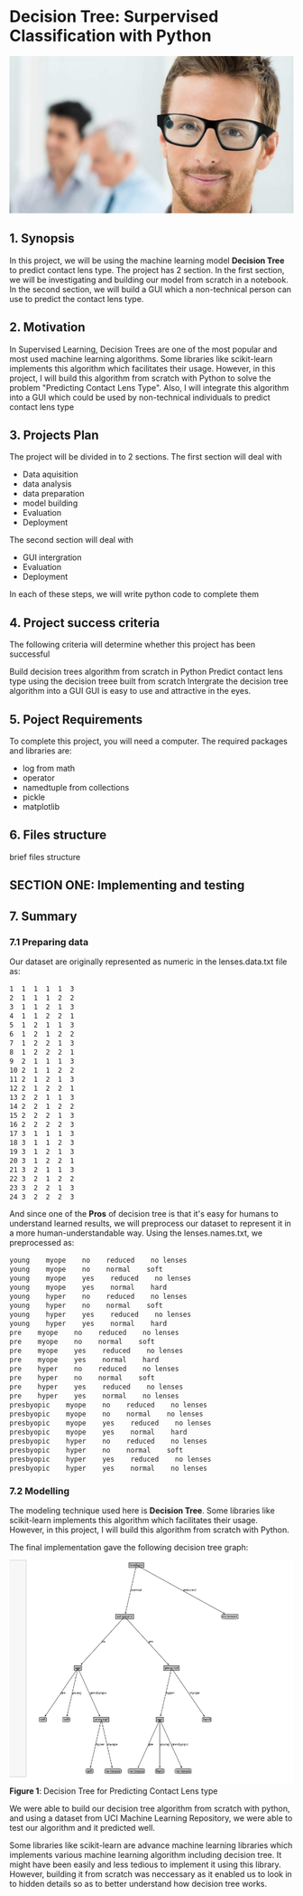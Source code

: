 # Decision Tree: Surpervised Classification with Python
![title](Images/lense.jpg)
## 1. Synopsis
In this project, we will be using the machine learning model **Decision Tree** to predict contact lens type. The project has 2 section. In the first section, we will be investigating and building our model from scratch in a notebook. In the second section, we will build a GUI which a non-technical person can use to predict the contact lens type.

## 2. Motivation
In Supervised Learning, Decision Trees are one of the most popular and most used machine learning algorithms. Some libraries like scikit-learn implements this algorithm which facilitates their usage. However, in this project, I will build this algorithm from scratch with Python to solve the problem "Predicting Contact Lens Type". Also, I will integrate this algorithm into a GUI which could be used by non-technical individuals to predict contact lens type

## 3. Projects Plan
The project will be divided in to 2 sections. The first section will deal with

- Data aquisition
- data analysis
- data preparation
- model building
- Evaluation
- Deployment

The second section will deal with

- GUI intergration
- Evaluation
- Deployment

In each of these steps, we will write python code to complete them

## 4. Project success criteria
The following criteria will determine whether this project has been successful

Build decision trees algorithm from scratch in Python
Predict contact lens type using the decision treee built from scratch
Intergrate the decision tree algorithm into a GUI
GUI is easy to use and attractive in the eyes.

## 5. Poject Requirements
To complete this project, you will need a computer. The required packages and libraries are:
- log from math
- operator
- namedtuple from collections
- pickle
- matplotlib

## 6. Files structure
brief files structure

## SECTION ONE: Implementing and testing
## 7. Summary
### 7.1 Preparing data
Our dataset are originally represented as numeric in the lenses.data.txt file as:

```  
1  1  1  1  1  3
2  1  1  1  2  2
3  1  1  2  1  3
4  1  1  2  2  1
5  1  2  1  1  3
6  1  2  1  2  2
7  1  2  2  1  3
8  1  2  2  2  1
9  2  1  1  1  3
10 2  1  1  2  2
11 2  1  2  1  3
12 2  1  2  2  1
13 2  2  1  1  3
14 2  2  1  2  2
15 2  2  2  1  3
16 2  2  2  2  3
17 3  1  1  1  3
18 3  1  1  2  3
19 3  1  2  1  3
20 3  1  2  2  1
21 3  2  1  1  3
22 3  2  1  2  2
23 3  2  2  1  3
24 3  2  2  2  3  
```

And since one of the **Pros** of decision tree is that it's easy for humans to understand learned results, we will preprocess our dataset to represent it in a more human-understandable way. Using the lenses.names.txt, we preprocessed as:

```
young    myope    no    reduced    no lenses
young    myope    no    normal    soft
young    myope    yes    reduced    no lenses
young    myope    yes    normal    hard
young    hyper    no    reduced    no lenses
young    hyper    no    normal    soft
young    hyper    yes    reduced    no lenses
young    hyper    yes    normal    hard
pre    myope    no    reduced    no lenses
pre    myope    no    normal    soft
pre    myope    yes    reduced    no lenses
pre    myope    yes    normal    hard
pre    hyper    no    reduced    no lenses
pre    hyper    no    normal    soft
pre    hyper    yes    reduced    no lenses
pre    hyper    yes    normal    no lenses
presbyopic    myope    no    reduced    no lenses
presbyopic    myope    no    normal    no lenses
presbyopic    myope    yes    reduced    no lenses
presbyopic    myope    yes    normal    hard
presbyopic    hyper    no    reduced    no lenses
presbyopic    hyper    no    normal    soft
presbyopic    hyper    yes    reduced    no lenses
presbyopic    hyper    yes    normal    no lenses
```

### 7.2 Modelling
The modeling technique used here is **Decision Tree**. Some libraries like scikit-learn implements this algorithm which facilitates their usage. However, in this project, I will build this algorithm from scratch with Python. 

The final implementation gave the following decision tree graph:

![title](Images/decisonTreeGraph.png)
**Figure 1**: Decision Tree for Predicting Contact Lens type

We were able to build our decision tree algorithm from scratch with python, and using a dataset from UCI Machine Learning Repository, we were able to test our algorithm and it predicted well.

Some libraries like scikit-learn are advance machine learning libraries which implements various machine learning algorithm including decision tree. It might have been easily and less tedious to implement it using this library. However, building it from scratch was neccessary as it enabled us to look in to hidden details so as to better understand how decision tree works.
